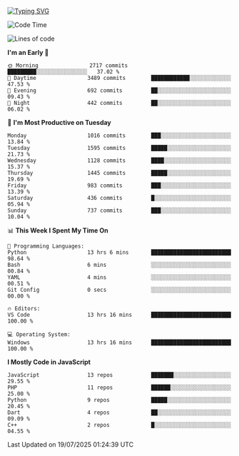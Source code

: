 [![Typing SVG](https://readme-typing-svg.demolab.com?font=Fira+Code&pause=1000&color=F7F7F7&random=false&width=435&lines=Hi+%F0%9F%91%8B%2C+I'm+Rafiu+Sidqi;Junior+Backend+Developer)](https://git.io/typing-svg)
<!--START_SECTION:waka-->
![Code Time](http://img.shields.io/badge/Code%20Time-811%20hrs%2043%20mins-blue)

![Lines of code](https://img.shields.io/badge/From%20Hello%20World%20I%27ve%20Written-2.5%20million%20lines%20of%20code-blue)

**I'm an Early 🐤** 

```text
🌞 Morning                2717 commits        █████████░░░░░░░░░░░░░░░░   37.02 % 
🌆 Daytime                3489 commits        ████████████░░░░░░░░░░░░░   47.53 % 
🌃 Evening                692 commits         ██░░░░░░░░░░░░░░░░░░░░░░░   09.43 % 
🌙 Night                  442 commits         ██░░░░░░░░░░░░░░░░░░░░░░░   06.02 % 
```
📅 **I'm Most Productive on Tuesday** 

```text
Monday                   1016 commits        ███░░░░░░░░░░░░░░░░░░░░░░   13.84 % 
Tuesday                  1595 commits        █████░░░░░░░░░░░░░░░░░░░░   21.73 % 
Wednesday                1128 commits        ████░░░░░░░░░░░░░░░░░░░░░   15.37 % 
Thursday                 1445 commits        █████░░░░░░░░░░░░░░░░░░░░   19.69 % 
Friday                   983 commits         ███░░░░░░░░░░░░░░░░░░░░░░   13.39 % 
Saturday                 436 commits         █░░░░░░░░░░░░░░░░░░░░░░░░   05.94 % 
Sunday                   737 commits         ███░░░░░░░░░░░░░░░░░░░░░░   10.04 % 
```


📊 **This Week I Spent My Time On** 

```text
💬 Programming Languages: 
Python                   13 hrs 6 mins       █████████████████████████   98.64 % 
Bash                     6 mins              ░░░░░░░░░░░░░░░░░░░░░░░░░   00.84 % 
YAML                     4 mins              ░░░░░░░░░░░░░░░░░░░░░░░░░   00.51 % 
Git Config               0 secs              ░░░░░░░░░░░░░░░░░░░░░░░░░   00.00 % 

🔥 Editors: 
VS Code                  13 hrs 16 mins      █████████████████████████   100.00 % 

💻 Operating System: 
Windows                  13 hrs 16 mins      █████████████████████████   100.00 % 
```

**I Mostly Code in JavaScript** 

```text
JavaScript               13 repos            ███████░░░░░░░░░░░░░░░░░░   29.55 % 
PHP                      11 repos            ██████░░░░░░░░░░░░░░░░░░░   25.00 % 
Python                   9 repos             █████░░░░░░░░░░░░░░░░░░░░   20.45 % 
Dart                     4 repos             ██░░░░░░░░░░░░░░░░░░░░░░░   09.09 % 
C++                      2 repos             █░░░░░░░░░░░░░░░░░░░░░░░░   04.55 % 
```




 Last Updated on 19/07/2025 01:24:39 UTC
<!--END_SECTION:waka-->
